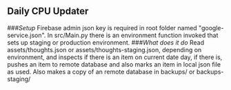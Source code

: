 ## Daily CPU Updater

###_Setup_
Firebase admin json key is required in root folder named "google-service.json". In src/Main.py there is an environment 
function invoked that sets up staging or production environment.
###_What does it do_
Read assets/thoughts.json or assets/thoughts-staging.json, depending on environment, and inspects if there 
is an item on current date day, if there is, pushes an item to remote database and also marks an item in 
local json file as used. Also makes a copy of an remote database in backups/ or backups-staging/   